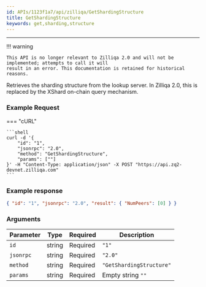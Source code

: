 ```yaml
---
id: APIs/1123f1a7/api/zilliqa/GetShardingStructure
title: GetShardingStructure
keywords: get,sharding,structure
---
```

---


!!! warning

    This API is no longer relevant to Zilliqa 2.0 and will not be implemented; attempts to call it will
    result in an error. This documentation is retained for historical reasons.

Retrieves the sharding structure from the lookup server. In Zilliqa 2.0, this is replaced by the XShard on-chain query mechanism.
### Example Request


=== "cURL"

    ```shell
    curl -d '{
        "id": "1",
        "jsonrpc": "2.0",
        "method": "GetShardingStructure",
        "params": [""]
    }' -H "Content-Type: application/json" -X POST "https://api.zq2-devnet.zilliqa.com"
    ```












### Example response


```json
{ "id": "1", "jsonrpc": "2.0", "result": { "NumPeers": [0] } }
```


### Arguments


| Parameter | Type   | Required | Description              |
| --------- | ------ | -------- | ------------------------ |
| `id`      | string | Required | `"1"`                    |
| `jsonrpc` | string | Required | `"2.0"`                  |
| `method`  | string | Required | `"GetShardingStructure"` |
| `params`  | string | Required | Empty string `""`        |

